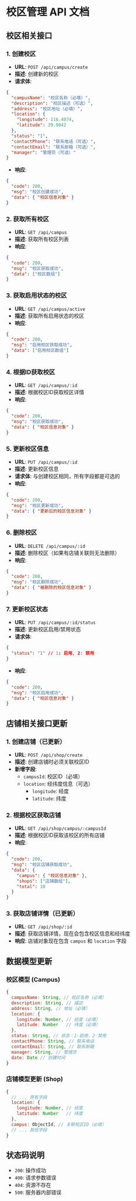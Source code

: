 # 校区管理 API 文档

## 校区相关接口

### 1. 创建校区
- **URL**: `POST /api/campus/create`
- **描述**: 创建新的校区
- **请求体**:
```json
{
  "campusName": "校区名称（必填）",
  "description": "校区描述（可选）",
  "address": "校区地址（必填）",
  "location": {
    "longitude": 116.4074,
    "latitude": 39.9042
  },
  "status": "1",
  "contactPhone": "联系电话（可选）",
  "contactEmail": "联系邮箱（可选）",
  "manager": "管理员（可选）"
}
```
- **响应**:
```json
{
  "code": 200,
  "msg": "校区创建成功",
  "data": { "校区信息对象" }
}
```

### 2. 获取所有校区
- **URL**: `GET /api/campus`
- **描述**: 获取所有校区列表
- **响应**:
```json
{
  "code": 200,
  "msg": "校区获取成功",
  "data": ["校区数组"]
}
```

### 3. 获取启用状态的校区
- **URL**: `GET /api/campus/active`
- **描述**: 获取所有启用状态的校区
- **响应**:
```json
{
  "code": 200,
  "msg": "启用校区获取成功",
  "data": ["启用校区数组"]
}
```

### 4. 根据ID获取校区
- **URL**: `GET /api/campus/:id`
- **描述**: 根据校区ID获取校区详情
- **响应**:
```json
{
  "code": 200,
  "msg": "校区获取成功",
  "data": { "校区信息对象" }
}
```

### 5. 更新校区信息
- **URL**: `PUT /api/campus/:id`
- **描述**: 更新校区信息
- **请求体**: 与创建校区相同，所有字段都是可选的
- **响应**:
```json
{
  "code": 200,
  "msg": "校区更新成功",
  "data": { "更新后的校区信息对象" }
}
```

### 6. 删除校区
- **URL**: `DELETE /api/campus/:id`
- **描述**: 删除校区（如果有店铺关联则无法删除）
- **响应**:
```json
{
  "code": 200,
  "msg": "校区删除成功",
  "data": { "被删除的校区信息对象" }
}
```

### 7. 更新校区状态
- **URL**: `PUT /api/campus/:id/status`
- **描述**: 更新校区启用/禁用状态
- **请求体**:
```json
{
  "status": "1" // 1: 启用, 2: 禁用
}
```
- **响应**:
```json
{
  "code": 200,
  "msg": "校区启用成功",
  "data": { "校区信息对象" }
}
```

## 店铺相关接口更新

### 1. 创建店铺（已更新）
- **URL**: `POST /api/shop/create`
- **描述**: 创建店铺时必须关联校区ID
- **新增字段**:
  - `campusId`: 校区ID（必填）
  - `location`: 经纬度信息（可选）
    - `longitude`: 经度
    - `latitude`: 纬度

### 2. 根据校区获取店铺
- **URL**: `GET /api/shop/campus/:campusId`
- **描述**: 根据校区ID获取该校区的所有店铺
- **响应**:
```json
{
  "code": 200,
  "msg": "校区店铺获取成功",
  "data": {
    "campus": { "校区信息对象" },
    "shops": ["店铺数组"],
    "total": 10
  }
}
```

### 3. 获取店铺详情（已更新）
- **URL**: `GET /api/shop/:id`
- **描述**: 获取店铺详情，现在会包含校区信息和经纬度
- **响应**: 店铺对象现在包含 `campus` 和 `location` 字段

## 数据模型更新

### 校区模型 (Campus)
```javascript
{
  campusName: String, // 校区名称（必填）
  description: String, // 描述
  address: String, // 地址（必填）
  location: {
    longitude: Number, // 经度（必填）
    latitude: Number   // 纬度（必填）
  },
  status: String, // 状态：1-启用，2-禁用
  contactPhone: String, // 联系电话
  contactEmail: String, // 联系邮箱
  manager: String, // 管理员
  date: Date // 创建时间
}
```

### 店铺模型更新 (Shop)
```javascript
{
  // ... 原有字段
  location: {
    longitude: Number, // 经度
    latitude: Number   // 纬度
  },
  campus: ObjectId, // 关联校区ID（必填）
  // ... 其他字段
}
```

## 状态码说明
- `200`: 操作成功
- `400`: 请求参数错误
- `404`: 资源不存在
- `500`: 服务器内部错误
